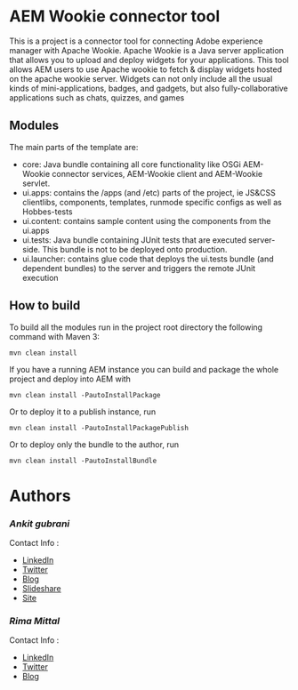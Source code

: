 # AEM Wookie connector tool

This is a project is a connector tool for connecting Adobe experience manager with Apache Wookie.
Apache Wookie is a Java server application that allows you to upload and deploy widgets for your applications.
This tool allows AEM users to use Apache wookie to fetch & display widgets hosted on the apache wookie server.
Widgets can not only include all the usual kinds of mini-applications, badges, and gadgets, but also fully-collaborative
 applications such as chats, quizzes, and games

## Modules

The main parts of the template are:

* core: Java bundle containing all core functionality like OSGi AEM-Wookie connector services,
        AEM-Wookie client and AEM-Wookie servlet.
* ui.apps: contains the /apps (and /etc) parts of the project, ie JS&CSS clientlibs, components, templates, runmode specific configs as well as Hobbes-tests
* ui.content: contains sample content using the components from the ui.apps
* ui.tests: Java bundle containing JUnit tests that are executed server-side. This bundle is not to be deployed onto production.
* ui.launcher: contains glue code that deploys the ui.tests bundle (and dependent bundles) to the server and triggers the remote JUnit execution

## How to build

To build all the modules run in the project root directory the following command with Maven 3:

    mvn clean install

If you have a running AEM instance you can build and package the whole project and deploy into AEM with  

    mvn clean install -PautoInstallPackage
    
Or to deploy it to a publish instance, run

    mvn clean install -PautoInstallPackagePublish
    
Or to deploy only the bundle to the author, run

    mvn clean install -PautoInstallBundle


# Authors

### **_Ankit gubrani_**

Contact Info :

* [LinkedIn](https://in.linkedin.com/pub/ankit-gubrani/74/a75/56b "Ankit Gubrani")
* [Twitter](https://twitter.com/ankitgubrani90)
* [Blog](http://codebrains.blogspot.in/)
* [Slideshare](http://www.slideshare.net/ankitgubrani/)
* [Site](http://www.codebrains.co.in/ankitgubrani)

### **_Rima Mittal_**

Contact Info :

* [LinkedIn](https://in.linkedin.com/pub/rima-mittal/13/92/501 "Rima Mittal")
* [Twitter](https://twitter.com/rimamittal)
* [Blog](http://rimamittal.blogspot.in/)

